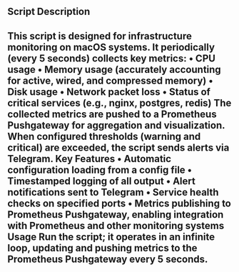 Script Description
------------------
This script is designed for infrastructure monitoring on macOS systems. It periodically (every 5 seconds) collects key metrics:
•	CPU usage
•	Memory usage (accurately accounting for active, wired, and compressed memory)
•	Disk usage
•	Network packet loss
•	Status of critical services (e.g., nginx, postgres, redis)
The collected metrics are pushed to a Prometheus Pushgateway for aggregation and visualization.
When configured thresholds (warning and critical) are exceeded, the script sends alerts via Telegram.
Key Features
•	Automatic configuration loading from a config file
•	Timestamped logging of all output
•	Alert notifications sent to Telegram
•	Service health checks on specified ports
•	Metrics publishing to Prometheus Pushgateway, enabling integration with Prometheus and other monitoring systems
Usage
Run the script; it operates in an infinite loop, updating and pushing metrics to the Prometheus Pushgateway every 5 seconds.
------------------
